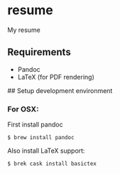 # resume

My resume

## Requirements

* Pandoc
* LaTeX (for PDF rendering)

## Setup development environment

### For OSX:

First install pandoc

```
$ brew install pandoc
```

Also install LaTeX support:

```
$ brek cask install basictex
```

